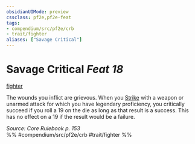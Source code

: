 ```yaml
---
obsidianUIMode: preview
cssclass: pf2e,pf2e-feat
tags:
- compendium/src/pf2e/crb
- trait/fighter
aliases: ["Savage Critical"]
---
```

# Savage Critical  *Feat 18*  
[fighter](/rules/traits/fighter.md)  


The wounds you inflict are grievous. When you [Strike](/rules/actions/strike.md) with a weapon or unarmed attack for which you have legendary proficiency, you critically succeed if you roll a 19 on the die as long as that result is a success. This has no effect on a 19 if the result would be a failure.

*Source: Core Rulebook p. 153*  
%% #compendium/src/pf2e/crb #trait/fighter %%